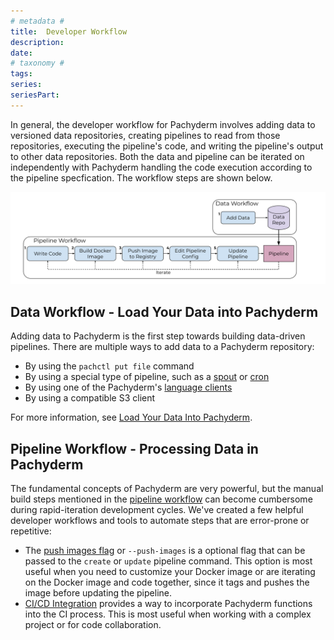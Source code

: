 ```yaml
---
# metadata # 
title:  Developer Workflow
description: 
date: 
# taxonomy #
tags: 
series:
seriesPart:
---
```



In general, the developer workflow for Pachyderm involves adding 
data to versioned data repositories, creating pipelines to 
read from those repositories, executing the pipeline's code, and writing the pipeline's output to other data repositories.
Both the data and pipeline can be iterated on independently with Pachyderm
handling the code execution according to the pipeline specfication.
The workflow steps are shown below.

![Developer workflow](../../assets/images/d_steps_analysis_pipeline.svg)

## Data Workflow - Load Your Data into Pachyderm

Adding data to Pachyderm is the first step towards building data-driven pipelines. There are multiple ways to add data to a Pachyderm repository:

* By using the `pachctl put file` command
* By using a special type of pipeline, such as a [spout](../../concepts/pipeline-concepts/pipeline/spout/) or [cron](../../concepts/pipeline-concepts/pipeline/cron/) 
* By using one of the Pachyderm's [language clients](../../reference/clients/)
* By using a compatible S3 client

For more information, see [Load Your Data Into Pachyderm](../basic-data-operations/load-data-into-pachyderm/).

## Pipeline Workflow - Processing Data in Pachyderm

The fundamental concepts of Pachyderm are very powerful, but the manual build steps mentioned in the [pipeline workflow](working-with-pipelines.md) can become cumbersome during rapid-iteration development cycles. We've created a few helpful developer workflows and tools to automate steps that are error-prone or repetitive:

* The [push images flag](push-images-flag.md) or `--push-images` is a optional flag that can be passed to the `create` or `update` pipeline command. This option is most useful when you need to customize your Docker image or are iterating on the Docker image and code together, since it tags and pushes the image before updating the pipeline. 
* [CI/CD Integration](ci-cd-integration.md) provides a way to incorporate Pachyderm functions into the CI process. This is most useful when working with a complex project or for code collaboration. 

